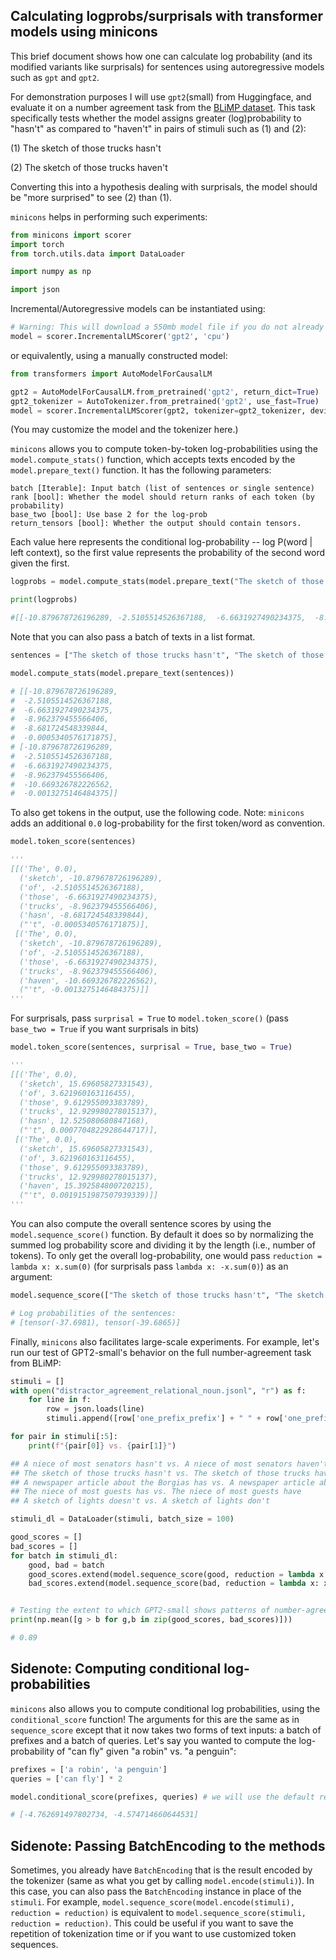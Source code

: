## Calculating logprobs/surprisals with transformer models using minicons

This brief document shows how one can calculate log probability (and its modified variants like surprisals) for sentences using autoregressive models such as `gpt` and `gpt2`. 

For demonstration purposes I will use `gpt2`(small) from Huggingface, and evaluate it on a number agreement task from the [BLiMP dataset](https://github.com/alexwarstadt/blimp/). This task specifically tests whether the model assigns greater (log)probability to "hasn't" as compared to "haven't" in pairs of stimuli such as (1) and (2):

(1) The sketch of those trucks hasn't 

(2) The sketch of those trucks haven't

Converting this into a hypothesis dealing with surprisals, the model should be "more surprised" to see (2) than (1).

`minicons` helps in performing such experiments:

```py
from minicons import scorer
import torch
from torch.utils.data import DataLoader

import numpy as np

import json
```
Incremental/Autoregressive models can be instantiated using:
```py
# Warning: This will download a 550mb model file if you do not already have it!
model = scorer.IncrementalLMScorer('gpt2', 'cpu')
```
or equivalently, using a manually constructed model:
```py
from transformers import AutoModelForCausalLM

gpt2 = AutoModelForCausalLM.from_pretrained('gpt2', return_dict=True)
gpt2_tokenizer = AutoTokenizer.from_pretrained('gpt2', use_fast=True)
model = scorer.IncrementalLMScorer(gpt2, tokenizer=gpt2_tokenizer, device='cpu')
```
(You may customize the model and the tokenizer here.)

`minicons` allows you to compute token-by-token log-probabilities using the `model.compute_stats()` function, which accepts texts encoded by the `model.prepare_text()` function. It has the following parameters:

```
batch [Iterable]: Input batch (list of sentences or single sentence)
rank [bool]: Whether the model should return ranks of each token (by probability)
base_two [bool]: Use base 2 for the log-prob
return_tensors [bool]: Whether the output should contain tensors.
```

Each value here represents the conditional log-probability -- log P(word | left context), so the first value represents the probability of the second word given the first.

```py
logprobs = model.compute_stats(model.prepare_text("The sketch of those trucks hasn't"))

print(logprobs)

#[[-10.879678726196289, -2.5105514526367188,  -6.6631927490234375,  -8.962379455566406,  -8.681724548339844,  -0.0005340576171875]]
```

Note that you can also pass a batch of texts in a list format.

```py
sentences = ["The sketch of those trucks hasn't", "The sketch of those trucks haven't"]

model.compute_stats(model.prepare_text(sentences))

# [[-10.879678726196289,
#  -2.5105514526367188,
#  -6.6631927490234375,
#  -8.962379455566406,
#  -8.681724548339844,
#  -0.0005340576171875],
# [-10.879678726196289,
#  -2.5105514526367188,
#  -6.6631927490234375,
#  -8.962379455566406,
#  -10.669326782226562,
#  -0.0013275146484375]]
```
To also get tokens in the output, use the following code. Note: `minicons` adds an additional `0.0` log-probability for the first token/word as convention.

```py
model.token_score(sentences)

'''
[[('The', 0.0),
  ('sketch', -10.879678726196289),
  ('of', -2.5105514526367188),
  ('those', -6.6631927490234375),
  ('trucks', -8.962379455566406),
  ('hasn', -8.681724548339844),
  ("'t", -0.0005340576171875)],
 [('The', 0.0),
  ('sketch', -10.879678726196289),
  ('of', -2.5105514526367188),
  ('those', -6.6631927490234375),
  ('trucks', -8.962379455566406),
  ('haven', -10.669326782226562),
  ("'t", -0.0013275146484375)]]
'''
```

For surprisals, pass `surprisal = True` to `model.token_score()` (pass `base_two = True` if you want surprisals in bits)

```py
model.token_score(sentences, surprisal = True, base_two = True)

'''
[[('The', 0.0),
  ('sketch', 15.69605827331543),
  ('of', 3.621960163116455),
  ('those', 9.612955093383789),
  ('trucks', 12.929980278015137),
  ('hasn', 12.525080680847168),
  ("'t", 0.0007704822928644717)],
 [('The', 0.0),
  ('sketch', 15.69605827331543),
  ('of', 3.621960163116455),
  ('those', 9.612955093383789),
  ('trucks', 12.929980278015137),
  ('haven', 15.392584800720215),
  ("'t", 0.0019151987507939339)]]
'''
```

You can also compute the overall sentence scores by using the `model.sequence_score()` function. By default it does so by normalizing the summed log probability score and dividing it by the length (i.e., number of tokens). To only get the overall log-probability, one would pass `reduction = lambda x: x.sum(0)` (for surprisals pass `lambda x: -x.sum(0)`) as an argument:

```py
model.sequence_score(["The sketch of those trucks hasn't", "The sketch of those trucks haven't"], reduction = lambda x: x.sum(0))

# Log probabilities of the sentences:
# [tensor(-37.6981), tensor(-39.6865)]
```

Finally, `minicons` also facilitates large-scale experiments. For example, let's run our test of GPT2-small's behavior on the full number-agreement task from BLiMP:

```py
stimuli = []
with open("distractor_agreement_relational_noun.jsonl", "r") as f:
    for line in f:
        row = json.loads(line)
        stimuli.append([row['one_prefix_prefix'] + " " + row['one_prefix_word_good'], row['one_prefix_prefix'] + " " + row['one_prefix_word_bad']])

for pair in stimuli[:5]:
    print(f"{pair[0]} vs. {pair[1]}")

## A niece of most senators hasn't vs. A niece of most senators haven't
## The sketch of those trucks hasn't vs. The sketch of those trucks haven't
## A newspaper article about the Borgias has vs. A newspaper article about the Borgias have
## The niece of most guests has vs. The niece of most guests have
## A sketch of lights doesn't vs. A sketch of lights don't

stimuli_dl = DataLoader(stimuli, batch_size = 100)

good_scores = []
bad_scores = []
for batch in stimuli_dl:
    good, bad = batch
    good_scores.extend(model.sequence_score(good, reduction = lambda x: x.sum(0)))
    bad_scores.extend(model.sequence_score(bad, reduction = lambda x: x.sum(0)))


# Testing the extent to which GPT2-small shows patterns of number-agreement:
print(np.mean([g > b for g,b in zip(good_scores, bad_scores)]))

# 0.89
```

## Sidenote: Computing conditional log-probabilities

`minicons` also allows you to compute conditional log probabilities, using the `conditional_score` function! The arguments for this are the same as in `sequence_score` except that it now takes two forms of text inputs: a batch of prefixes and a batch of queries. Let's say you wanted to compute the log-probability of "can fly" given "a robin" vs. "a penguin": 

```py
prefixes = ['a robin', 'a penguin']
queries = ['can fly'] * 2

model.conditional_score(prefixes, queries) # we will use the default reduction method, which computes log-probability per token

# [-4.762691497802734, -4.574714660644531]
```

## Sidenote: Passing BatchEncoding to the methods

Sometimes, you already have `BatchEncoding` that is the result encoded by the
tokenizer (same as what you get by calling `model.encode(stimuli)`). In this
case, you can also pass the `BatchEncoding` instance in place of the `stimuli`.
For example, `model.sequence_score(model.encode(stimuli), reduction = reduction)`
is equivalent to `model.sequence_score(stimuli, reduction = reduction)`. This
could be useful if you want to save the repetition of tokenization time or if
you want to use customized token sequences.

